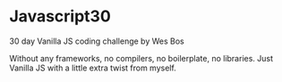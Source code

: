 # Javascript30
30 day Vanilla JS coding challenge by Wes Bos

Without any frameworks, no compilers, no boilerplate, no libraries. Just Vanilla JS with a little extra twist from myself.
